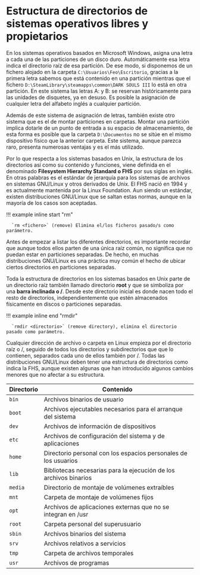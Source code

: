 # Estructura de directorios de sistemas operativos libres y propietarios

En los sistemas operativos basados en Microsoft Windows, asigna una letra a cada una de las particiones de un disco duro. Automáticamente esa letra indica el directorio raíz de esa partición. De ese modo, si disponemos de un fichero alojado en la carpeta `C:\Usuarios\Feo\Escritorio`, gracias a la primera letra sabemos que está contenido en una partición mientras que el fichero `D:\SteamLibrary\steamapps\common\DARK SOULS III` lo está en otra partición. En este sistema las letras A: y B: se reservan históricamente para las unidades de disquetes, ya en desuso. Es posible la asignación de cualquier letra del alfabeto inglés a cualquier partición.

Además de este sistema de asignación de letras, también existe otro sistema que es el de montar particiones en carpetas. Montar una partición implica dotarle de un punto de entrada a su espacio de almacenamiento, de esta forma es posible que la carpeta `D:\Documentos` no se sitúe en el mismo dispositivo físico que la anterior carpeta. Este sistema, aunque parezca raro, presenta numerosas ventajas y es el más utilizado.

Por lo que respecta a los sistemas basados en Unix, la estructura de los directorios así como su contenido y funciones, viene definida en el denominado **Filesystem Hierarchy Standard o FHS** por sus siglas en inglés. En otras palabras es el estándar de jerarquía para los sistemas de archivos en sistemas GNU/Linux y otros derivados de Unix. El FHS nació en 1994 y es actualmente mantenida por la Linux Foundation. Aun siendo un estándar, existen distribuciones GNU/Linux que se saltan estas normas, aunque en la mayoría de los casos son aceptadas.

!!! example inline start "rm"

      `rm <fichero>` (remove) Elimina el/los ficheros pasado/s como parámetro.

Antes de empezar a listar los diferentes directorios, es importante recordar que aunque todos ellos parten de una única raíz común, no significa que no puedan estar en particiones separadas. De hecho, en muchas distribuciones GNU/Linux es una práctica muy común el hecho de ubicar ciertos directorios en particiones separadas.

Toda la estructura de directorios en los sistemas basados en Unix parte de un directorio raíz también llamado directorio **root** y que se simboliza por una **barra inclinada o /**. Desde este directorio inicial es donde nacen todo el resto de directorios, independientemente que estén almacenados físicamente en discos o particiones separadas.

!!! example inline end "rmdir"

      `rmdir <directorio>` (remove directory), elimina el directorio pasado como parámetro.

Cualquier dirección de archivo o carpeta en Linux empieza por el directorio raíz o /, seguido de todos los directorios y subdirectorios que que lo contienen, separados cada uno de ellos también por /.
Todas las distribuciones GNU/Linux deben tener una estructura de directorios como indica la FHS, aunque existen algunas que han introducido algunos cambios menores que no afectar a su estructura.

| Directorio | Contenido                                                         |
| ---------- | ----------------------------------------------------------------- |
| `bin`      | Archivos binarios de usuario                                      |
| `boot`     | Archivos ejecutables necesarios para el arranque del sistema      |
| `dev`      | Archivos de información de dispositivos                           |
| `etc`      | Archivos de configuración del sistema y de aplicaciones           |
| `home`     | Directorio personal con los espacios personales de los usuarios   |
| `lib`      | Bibliotecas necesarias para la ejecución de los archivos binarios |
| `media`    | Directorio de montaje de volúmenes extraíbles                     |
| `mnt`      | Carpeta de montaje de volúmenes fijos                             |
| `opt`      | Archivos de aplicaciones externas que no se integran en /usr      |
| `root`     | Carpeta personal del superusuario                                 |
| `sbin`     | Archivos binarios del sistema                                     |
| `srv`      | Archivos relativos a servicios                                    |
| `tmp`      | Carpeta de archivos temporales                                    |
| `usr`      | Archivos de programas                                             |

